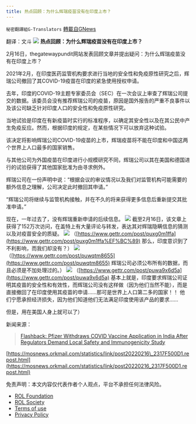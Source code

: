 ```yaml
---
title: 热点回顾：为什么辉瑞疫苗没有在印度上市？
---
```

`秘密翻譯組G-Translators` [轉載自GNews](https://gnews.org/zh-hans/2018173/)

翻译：文斗
![](https://assets.gnews.org/wp-content/uploads/2022/02/1-275.jpg)
**热点回顾：为什么辉瑞疫苗没有在印度上市？**

2月16日，thegatewaypundit网站发表回顾文章并提出疑问：为什么辉瑞疫苗没有在印度上市？

2021年2月，在印度医药监管机构要求进行当地的安全性和免疫原性研究之后，辉瑞公司撤回了其COVID-19疫苗在印度的紧急使用授权申请。

去年，印度的COVID-19主题专家委员会（SEC）在一次会议上审查了辉瑞公司提交的数据。该委员会没有推荐辉瑞公司的疫苗，原因是国外报告的严重不良事件以及该公司缺乏针对印度人口的安全性和免疫原性研究。

当地试验是印度在有新疫苗时实行的标准程序，以确定其安全性以及在其公民中产生免疫反应。然而，根据印度的规定，在某些情况下可以放弃这种试验。

该决定将影响辉瑞公司COVID-19疫苗的上市，辉瑞疫苗将不能在印度和中国这两个世界上人口最多的国家销售。

与其他公司为外国疫苗在印度进行小规模研究不同，辉瑞公司以其在美国和德国进行的试验获得了其他国家批准为由寻求例外。

辉瑞公司在一份声明中说：“根据会议的审议情况以及我们对监管机构可能需要的额外信息之理解，公司决定此时撤回其申请。”

“辉瑞公司将继续与监管机构接触，并在不久的将来获得更多信息后重新提交其批准申请。”

现在，一年过去了，没有辉瑞重新申请的后续信息。
![](https://assets.gnews.org/wp-content/uploads/2022/02/2-73.jpg)
截至2月16日，该文章上获得了152万次访问，在盖特上有大量评论与转发，表达其对辉瑞隐瞒信息的猜测以及对疫苗安全的质疑。
![](https://assets.gnews.org/wp-content/uploads/2022/02/6-25.jpg)
（[https://www.gettr.com/post/puxg0m1ffa](https://www.gettr.com/post/puxg0m1ffa%EF%BC%89) 那么，印度意识到了不利影响，而我们却没有？）
![](https://assets.gnews.org/wp-content/uploads/2022/02/7-22.jpg)
（[https://www.gettr.com/post/puwqtm8655](https://www.gettr.com/post/puwqtm8655) 辉瑞公司必须公布所有的数据，而且必须是不加处理过的。）
![](https://assets.gnews.org/wp-content/uploads/2022/02/8-22.jpg)
（[https://www.gettr.com/post/puwa9x6d5a](https://www.gettr.com/post/puwa9x6d5a) 基本上就是，印度要求辉瑞公司证明其疫苗的安全性和有效性，而辉瑞公司没有这样做（因为他们当然不能），而是直接撤回了在印度使用其疫苗的申请……那可是世界上人口第二多的国家！！ 他们宁愿承担经济损失，因为他们知道他们无法满足印度使用该产品的要求……

但是，用在美国人身上就可以了）

新闻来源：



> [Flashback: Pfizer Withdraws COVID Vaccine Application in India After Regulators Demand Local Safety and Immunogenicity Study](https://www.thegatewaypundit.com/2022/02/pfizer-withdraws-covid-vaccine-application-india-regulators-demand-local-safety-immunogenicity-study/)



[https://mosnews.orkmail.com/statistics/link/post20220216\_2317F500D1.repost.html](https://mosnews.orkmail.com/statistics/link/post20220216_2317F500D1.repost.html)

 

免责声明：本文内容仅代表作者个人观点，平台不承担任何法律风险。

- [ROL Foundation](https://rolfoundation.org/)
- [ROL Society](https://rolsociety.org/)
- [Terms of use](https://gnews.org/terms-of-use-3/)
- [Privacy Policy](https://gnews.org/privacy-policy/)
